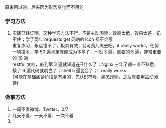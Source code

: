 原来用过的，后来因为形势变化而不用的

### 学习方法  
1. 实践已经证明，这种学习方法不行，不是主动阅读，效率太低，效果太差，记不住；学了两年 requests get 网站的 icon 都不会写  
重复练习，永远错不了，极其有效，就可劲儿练去吧，it really works。任何一项技术，学 50 遍肯定就能成为本能了；一般 3 遍，重要的 5 遍，非常重要的 10 遍    
restful 文档，敲到第 3 遍就知道在干什么了；Nginx 三年了都一直不熟悉，敲了 6 遍代码就明白了；shell 5 遍就会了；it really works    
(可能在基础阅读阶段是有用的，先认识符号，熟悉规则，之后就要用主动阅读)  


### 做事方法  
1. 一周不看微博、Twitter。2/7  
2. 几天不看、一天不看、一次不看
3. 
